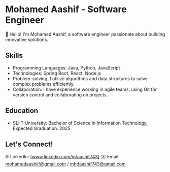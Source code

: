 # Mohamed Aashif - Software Engineer

👋 Hello! I'm Mohamed Aashif, a software engineer passionate about building innovative solutions.

## Skills

- Programming Languages: Java, Python, JavaScript
- Technologies: Spring Boot, React, Node.js
- Problem-solving: I utilize algorithms and data structures to solve complex problems efficiently.
- Collaboration: I have experience working in agile teams, using Git for version control and collaborating on projects.

## Education

- SLIIT University: Bachelor of Science in Information Technology, Expected Graduation: 2025

## Let's Connect!

🌐 LinkedIn: [www.linkedin.com/in/aashif743]
✉️ Email: mohamedaashiif@gmail.com / mhdaashif743@gmail.com

